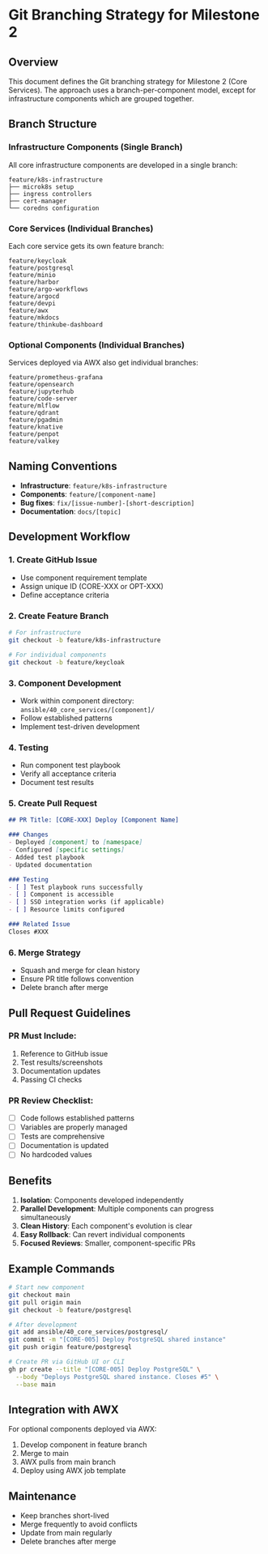 # Git Branching Strategy for Milestone 2

## Overview

This document defines the Git branching strategy for Milestone 2 (Core Services). The approach uses a branch-per-component model, except for infrastructure components which are grouped together.

## Branch Structure

### Infrastructure Components (Single Branch)
All core infrastructure components are developed in a single branch:

```
feature/k8s-infrastructure
├── microk8s setup
├── ingress controllers  
├── cert-manager
└── coredns configuration
```

### Core Services (Individual Branches)
Each core service gets its own feature branch:

```
feature/keycloak
feature/postgresql
feature/minio
feature/harbor
feature/argo-workflows
feature/argocd
feature/devpi
feature/awx
feature/mkdocs
feature/thinkube-dashboard
```

### Optional Components (Individual Branches)
Services deployed via AWX also get individual branches:

```
feature/prometheus-grafana
feature/opensearch
feature/jupyterhub
feature/code-server
feature/mlflow
feature/qdrant
feature/pgadmin
feature/knative
feature/penpot
feature/valkey
```

## Naming Conventions

- **Infrastructure**: `feature/k8s-infrastructure`
- **Components**: `feature/[component-name]`
- **Bug fixes**: `fix/[issue-number]-[short-description]`
- **Documentation**: `docs/[topic]`

## Development Workflow

### 1. Create GitHub Issue
- Use component requirement template
- Assign unique ID (CORE-XXX or OPT-XXX)
- Define acceptance criteria

### 2. Create Feature Branch
```bash
# For infrastructure
git checkout -b feature/k8s-infrastructure

# For individual components
git checkout -b feature/keycloak
```

### 3. Component Development
- Work within component directory: `ansible/40_core_services/[component]/`
- Follow established patterns
- Implement test-driven development

### 4. Testing
- Run component test playbook
- Verify all acceptance criteria
- Document test results

### 5. Create Pull Request
```markdown
## PR Title: [CORE-XXX] Deploy [Component Name]

### Changes
- Deployed [component] to [namespace]
- Configured [specific settings]
- Added test playbook
- Updated documentation

### Testing
- [ ] Test playbook runs successfully
- [ ] Component is accessible
- [ ] SSO integration works (if applicable)
- [ ] Resource limits configured

### Related Issue
Closes #XXX
```

### 6. Merge Strategy
- Squash and merge for clean history
- Ensure PR title follows convention
- Delete branch after merge

## Pull Request Guidelines

### PR Must Include:
1. Reference to GitHub issue
2. Test results/screenshots
3. Documentation updates
4. Passing CI checks

### PR Review Checklist:
- [ ] Code follows established patterns
- [ ] Variables are properly managed
- [ ] Tests are comprehensive
- [ ] Documentation is updated
- [ ] No hardcoded values

## Benefits

1. **Isolation**: Components developed independently
2. **Parallel Development**: Multiple components can progress simultaneously  
3. **Clean History**: Each component's evolution is clear
4. **Easy Rollback**: Can revert individual components
5. **Focused Reviews**: Smaller, component-specific PRs

## Example Commands

```bash
# Start new component
git checkout main
git pull origin main
git checkout -b feature/postgresql

# After development
git add ansible/40_core_services/postgresql/
git commit -m "[CORE-005] Deploy PostgreSQL shared instance"
git push origin feature/postgresql

# Create PR via GitHub UI or CLI
gh pr create --title "[CORE-005] Deploy PostgreSQL" \
  --body "Deploys PostgreSQL shared instance. Closes #5" \
  --base main
```

## Integration with AWX

For optional components deployed via AWX:
1. Develop component in feature branch
2. Merge to main
3. AWX pulls from main branch
4. Deploy using AWX job template

## Maintenance

- Keep branches short-lived
- Merge frequently to avoid conflicts
- Update from main regularly
- Delete branches after merge